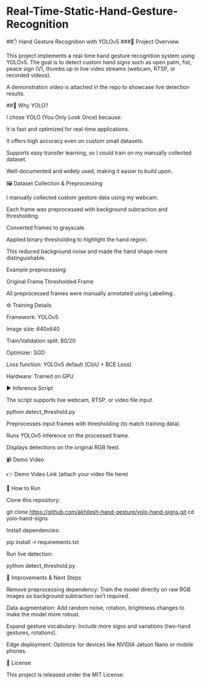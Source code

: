 # Real-Time-Static-Hand-Gesture-Recognition

##✋ Hand Gesture Recognition with YOLOv5
###📌 Project Overview

This project implements a real-time hand gesture recognition system using YOLOv5.
The goal is to detect custom hand signs such as open palm, fist, peace sign (V), thumbs up in live video streams (webcam, RTSP, or recorded videos).

A demonstration video is attached in the repo to showcase live detection results.

##🎯 Why YOLO?

I chose YOLO (You Only Look Once) because:

It is fast and optimized for real-time applications.

It offers high accuracy even on custom small datasets.

Supports easy transfer learning, so I could train on my manually collected dataset.

Well-documented and widely used, making it easier to build upon.

🖼️ Dataset Collection & Preprocessing

I manually collected custom gesture data using my webcam.

Each frame was preprocessed with background subtraction and thresholding.

Converted frames to grayscale.

Applied binary thresholding to highlight the hand region.

This reduced background noise and made the hand shape more distinguishable.

Example preprocessing:

Original Frame	Thresholded Frame

	

All preprocessed frames were manually annotated using LabelImg
.

⚙️ Training Details

Framework: YOLOv5

Image size: 640x640

Train/Validation split: 80/20

Optimizer: SGD

Loss function: YOLOv5 default (CIoU + BCE Loss)

Hardware: Trained on GPU

▶️ Inference Script

The script supports live webcam, RTSP, or video file input.

python detect_threshold.py


Preprocesses input frames with thresholding (to match training data).

Runs YOLOv5 inference on the processed frame.

Displays detections on the original RGB feed.

📹 Demo Video

👉 Demo Video Link
 (attach your video file here)

🚀 How to Run

Clone this repository:

git clone https://github.com/akhilesh-hand-gesture/yolo-hand-signs.git
cd yolo-hand-signs


Install dependencies:

pip install -r requirements.txt


Run live detection:

python detect_threshold.py

🔮 Improvements & Next Steps

Remove preprocessing dependency:
Train the model directly on raw RGB images so background subtraction isn’t required.

Data augmentation:
Add random noise, rotation, brightness changes to make the model more robust.

Expand gesture vocabulary:
Include more signs and variations (two-hand gestures, rotations).

Edge deployment:
Optimize for devices like NVIDIA Jetson Nano or mobile phones.

📜 License

This project is released under the MIT License.
